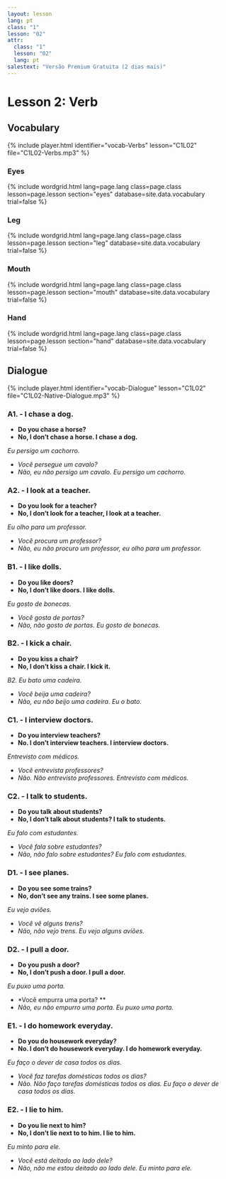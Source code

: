 ```yaml
---
layout: lesson
lang: pt
class: "1"
lesson: "02"
attr:
  class: "1"
  lesson: "02"
  lang: pt
salestext: "Versão Premium Gratuita (2 dias mais)"
---
```



# Lesson 2: Verb

## Vocabulary

{% include player.html identifier="vocab-Verbs" lesson="C1L02" file="C1L02-Verbs.mp3" %}

### Eyes
{% include wordgrid.html lang=page.lang
		class=page.class 
		lesson=page.lesson 
		section="eyes"
		database=site.data.vocabulary 
		trial=false %}

### Leg
{% include wordgrid.html lang=page.lang
		class=page.class 
		lesson=page.lesson 
		section="leg"
		database=site.data.vocabulary 
		trial=false %}


### Mouth
{% include wordgrid.html lang=page.lang
		class=page.class 
		lesson=page.lesson 
		section="mouth"
		database=site.data.vocabulary 
		trial=false %}




### Hand
{% include wordgrid.html lang=page.lang
		class=page.class 
		lesson=page.lesson 
		section="hand"
		database=site.data.vocabulary 
		trial=false %}



## Dialogue


{% include player.html identifier="vocab-Dialogue" lesson="C1L02" file="C1L02-Native-Dialogue.mp3" %}

### A1. - I chase a dog.

- **Do you chase a horse?**
- **No, I don’t chase a horse. I chase a dog.**

*Eu persigo um cachorro.*

- *Você persegue um cavalo?*
- *Não, eu não persigo um cavalo. Eu persigo um cachorro.*

### A2. - I look at a teacher.

- **Do you look for a teacher?**
- **No, I don’t look for a teacher, I look at a teacher.**

*Eu olho para um professor.*

- *Você procura um professor?*
- *Não, eu não procuro um professor, eu olho para um professor.*

 

### B1. - I like dolls.

- **Do you like doors?**
- **No, I don’t like doors. I like dolls.**

*Eu gosto de bonecas.*

- *Você gosta de portas?*
- *Não, não gosto de portas. Eu gosto de bonecas.*

### B2. -  I kick a chair.

- **Do you kiss a chair?**
- **No, I don’t kiss a chair. I kick it.**

*B2. Eu bato uma cadeira.*

- *Você beija uma cadeira?*
- *Não, eu não beijo uma cadeira. Eu o bato.*

### C1. -  I interview doctors.

- **Do you interview teachers?**
- **No. I don’t interview teachers. I interview doctors.**

*Entrevisto com médicos.*

- *Você entrevista professores?*
- *Não. Não entrevisto professores. Entrevisto com médicos.*

### C2. - I talk to students.

- **Do you talk about students?**
- **No, I don’t talk about students? I talk to students.**

*Eu falo com estudantes.*

- *Você fala sobre estudantes?*
- *Não, não falo sobre estudantes? Eu falo com estudantes.*

### D1. - I see planes.

- **Do you see some trains?**
- **No,  don’t see any trains. I see some planes.**

*Eu vejo aviões.*

- *Você vê alguns trens?*
- *Não, não vejo trens. Eu vejo alguns aviões.*

### D2. - I pull a door.

- **Do you push a door?**
- **No, I don’t push a door. I pull a door.**

*Eu puxo uma porta.*

- *Você empurra uma porta? **
- *Não, eu não empurro uma porta. Eu puxo uma porta.*

### E1. - I do homework everyday.

- **Do you do housework everyday?**
- **No. I don’t do housework everyday. I do homework everyday.**

*Eu faço o dever de casa todos os dias.*

- *Você faz tarefas domésticas todos os dias?*
- *Não. Não faço tarefas domésticas todos os dias. Eu faço o dever de casa todos os dias.*

### E2. - I lie to him.

- **Do you lie next to him?**
- **No, I don’t lie next to to him. I lie to him.**

*Eu minto para ele.*

- *Você está deitado ao lado dele?*
- *Não, não me estou deitado ao lado dele. Eu minto para ele.*

 
 
 